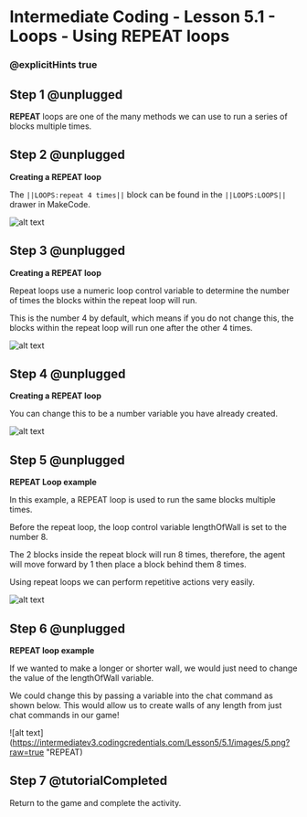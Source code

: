# Intermediate Coding - Lesson 5.1 - Loops - Using REPEAT loops
### @explicitHints true

## Step 1 @unplugged
**REPEAT** loops are one of the many methods we can use to run a series of blocks multiple times.

## Step 2 @unplugged
**Creating a REPEAT loop**

The ``||LOOPS:repeat 4 times||`` block can be found in the ``||LOOPS:LOOPS||`` drawer in MakeCode.

![alt text](https://intermediatev3.codingcredentials.com/Lesson5/5.1/images/1.jpg?raw=true "REPEAT")

## Step 3 @unplugged
**Creating a REPEAT loop**

Repeat loops use a numeric loop control variable to determine the number of times the blocks within the repeat loop will run. 

This is the number 4 by default, which means if you do not change this, the blocks within the repeat loop will run one after the other 4 times.

![alt text](https://intermediatev3.codingcredentials.com/Lesson5/5.1/images/2.png?raw=true "REPEAT")

## Step 4 @unplugged
**Creating a REPEAT loop**

You can change this to be a number variable you have already created.

![alt text](https://intermediatev3.codingcredentials.com/Lesson5/5.1/images/3.png?raw=true "REPEAT")

## Step 5 @unplugged
**REPEAT Loop example**

In this example, a REPEAT loop is used to run the same blocks multiple times. 

Before the repeat loop, the loop control variable lengthOfWall is set to the number 8.

The 2 blocks inside the repeat block will run 8 times, therefore, the agent will move forward by 1 then place a block behind them 8 times.

Using repeat loops we can perform repetitive actions very easily.

![alt text](https://intermediatev3.codingcredentials.com/Lesson5/5.1/images/4.png?raw=true "REPEAT")

## Step 6 @unplugged
**REPEAT loop example**

If we wanted to make a longer or shorter wall, we would just need to change the value of the lengthOfWall variable. 

We could change this by passing a variable into the chat command as shown below. This would allow us to create walls of any length from just chat commands in our game!

![alt text](https://intermediatev3.codingcredentials.com/Lesson5/5.1/images/5.png?raw=true "REPEAT)



## Step 7 @tutorialCompleted
Return to the game and complete the activity.